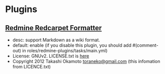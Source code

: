 # Plugins

## [Redmine Redcarpet Formatter](https://github.com/alminium/redmine_redcarpet_formatter)
* desc: support Markdown as a wiki format.
* default: enable (if you disable this plugin, you should add #(comment-out) in roles/redmine-plugins/tasks/main.yml)
* License: GNUv2. LICENSE.txt is [here](https://github.com/alminium/redmine_redcarpet_formatter/blob/master/LICENSE.txt)
* Copyright 2012 Takashi Okamoto <toraneko@gmail.com> (this infomation from LICENCE.txt)
